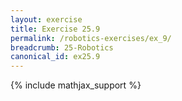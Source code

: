 ```yaml
---
layout: exercise
title: Exercise 25.9
permalink: /robotics-exercises/ex_9/
breadcrumb: 25-Robotics
canonical_id: ex25.9
---
```


{% include mathjax_support %}
